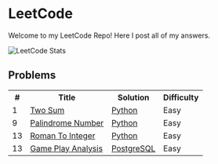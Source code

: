 # LeetCode

Welcome to my LeetCode Repo! Here I post all of my answers.

![LeetCode Stats](https://leetcard.jacoblin.cool/mitchellkolb?ext=heatmap)

## Problems

<table width="300">
    <tr>
        <th> # </th>
        <th> Title </th>
        <th> Solution </th>
        <th> Difficulty </th>
    </tr>
    <tr>
        <td> 1 </td>
        <td><a href="https://leetcode.com/problems/two-sum">Two Sum</a></td>
        <td>
            <!-- <a href="./algorithms/cpp/two_sum/two_sum.cpp">C++</a>,  -->
            <a href="./algorithms/python/two-sum/1.TwoSum.py">Python</a>
        </td>
        <td>Easy</td>
    </tr>
    <tr>
        <td> 9 </td>
        <td>
            <a href="https://leetcode.com/problems/palindrome-number">Palindrome Number</a>
        </td>
        <td>
            <a href="./algorithms/python/palindrome-number/9.PalindromeNumber.py">Python</a>
        </td>
        <td>Easy</td> 
    </tr>
    <tr>
        <td>13</td>
        <td>
            <a href="https://leetcode.com/problems/roman-to-integer">
                Roman To Integer
            </a>
        </td>
        <td>
            <a href="./algorithms/python/roman-to-integer/13.RomanToInteger.py">Python</a>
        </td>
        <td>Easy</td>
    </tr>
        <tr>
        <td>13</td>
        <td>
            <a href="https://leetcode.com/problems/game-play-analysis-i/">
                Game Play Analysis
            </a>
        </td>
        <td>
            <a href="./algorithms/sql/game-play-analysis/511.GamePlayAnalysis.sql">PostgreSQL</a>
        </td>
        <td>Easy</td>
    </tr>
